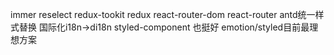 immer
reselect 
redux-tookit
redux
react-router-dom
react-router
antd统一样式替换
国际化i18n->di18n
styled-component 也挺好
emotion/styled目前最理想方案
